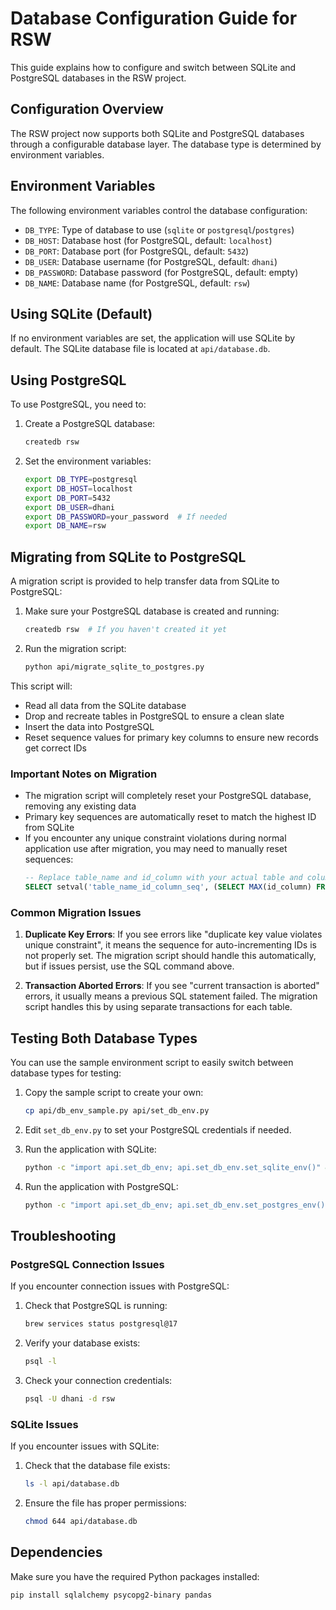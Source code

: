 # Database Configuration Guide for RSW

This guide explains how to configure and switch between SQLite and PostgreSQL databases in the RSW project.

## Configuration Overview

The RSW project now supports both SQLite and PostgreSQL databases through a configurable database layer. The database type is determined by environment variables.

## Environment Variables

The following environment variables control the database configuration:

- `DB_TYPE`: Type of database to use (`sqlite` or `postgresql`/`postgres`)
- `DB_HOST`: Database host (for PostgreSQL, default: `localhost`)
- `DB_PORT`: Database port (for PostgreSQL, default: `5432`)
- `DB_USER`: Database username (for PostgreSQL, default: `dhani`)
- `DB_PASSWORD`: Database password (for PostgreSQL, default: empty)
- `DB_NAME`: Database name (for PostgreSQL, default: `rsw`)

## Using SQLite (Default)

If no environment variables are set, the application will use SQLite by default. The SQLite database file is located at `api/database.db`.

## Using PostgreSQL

To use PostgreSQL, you need to:

1. Create a PostgreSQL database:
   ```bash
   createdb rsw
   ```

2. Set the environment variables:
   ```bash
   export DB_TYPE=postgresql
   export DB_HOST=localhost
   export DB_PORT=5432
   export DB_USER=dhani
   export DB_PASSWORD=your_password  # If needed
   export DB_NAME=rsw
   ```

## Migrating from SQLite to PostgreSQL

A migration script is provided to help transfer data from SQLite to PostgreSQL:

1. Make sure your PostgreSQL database is created and running:
   ```bash
   createdb rsw  # If you haven't created it yet
   ```

2. Run the migration script:
   ```bash
   python api/migrate_sqlite_to_postgres.py
   ```

This script will:
- Read all data from the SQLite database
- Drop and recreate tables in PostgreSQL to ensure a clean slate
- Insert the data into PostgreSQL
- Reset sequence values for primary key columns to ensure new records get correct IDs

### Important Notes on Migration

- The migration script will completely reset your PostgreSQL database, removing any existing data
- Primary key sequences are automatically reset to match the highest ID from SQLite
- If you encounter any unique constraint violations during normal application use after migration, you may need to manually reset sequences:
  ```sql
  -- Replace table_name and id_column with your actual table and column names
  SELECT setval('table_name_id_column_seq', (SELECT MAX(id_column) FROM table_name), true);
  ```

### Common Migration Issues

1. **Duplicate Key Errors**: If you see errors like "duplicate key value violates unique constraint", it means the sequence for auto-incrementing IDs is not properly set. The migration script should handle this automatically, but if issues persist, use the SQL command above.

2. **Transaction Aborted Errors**: If you see "current transaction is aborted" errors, it usually means a previous SQL statement failed. The migration script handles this by using separate transactions for each table.

## Testing Both Database Types

You can use the sample environment script to easily switch between database types for testing:

1. Copy the sample script to create your own:
   ```bash
   cp api/db_env_sample.py api/set_db_env.py
   ```

2. Edit `set_db_env.py` to set your PostgreSQL credentials if needed.

3. Run the application with SQLite:
   ```bash
   python -c "import api.set_db_env; api.set_db_env.set_sqlite_env()" && python api/run.py
   ```

4. Run the application with PostgreSQL:
   ```bash
   python -c "import api.set_db_env; api.set_db_env.set_postgres_env()" && python api/run.py
   ```

## Troubleshooting

### PostgreSQL Connection Issues

If you encounter connection issues with PostgreSQL:

1. Check that PostgreSQL is running:
   ```bash
   brew services status postgresql@17
   ```

2. Verify your database exists:
   ```bash
   psql -l
   ```

3. Check your connection credentials:
   ```bash
   psql -U dhani -d rsw
   ```

### SQLite Issues

If you encounter issues with SQLite:

1. Check that the database file exists:
   ```bash
   ls -l api/database.db
   ```

2. Ensure the file has proper permissions:
   ```bash
   chmod 644 api/database.db
   ```

## Dependencies

Make sure you have the required Python packages installed:

```bash
pip install sqlalchemy psycopg2-binary pandas
